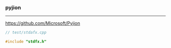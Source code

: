 ### pyjion
---
https://github.com/Microsoft/Pyjion

```cc
// test/stdafx.cpp

#include "stdfx.h"
```

```
```

```
```


